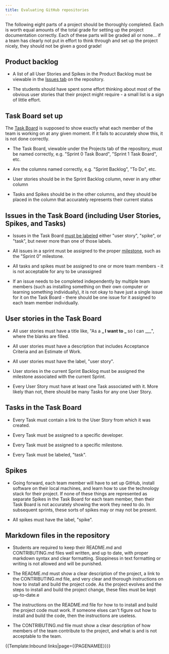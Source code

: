 ```yaml
---
title: Evaluating GitHub repositories
---
```


The following eight parts of a project should be thoroughly completed. Each is worth equal amounts of the total grade for setting up the project documentation correctly. Each of these parts will be graded all or none... if a team has clearly not put in effort to think through and set up the project nicely, they should not be given a good grade!

## Product backlog

- A list of all User Stories and Spikes in the Product Backlog must be viewable in the [Issues tab](../github-issues/) on the repository.

- The students should have spent some effort thinking about most of the obvious user stories that their project might require - a small list is a sign of little effort.

## Task Board set up

The [Task Board](../github-task-boards/) is supposed to show exactly what each member of the team is working on at any given moment. If it fails to accurately show this, it is not done correctly.

- The Task Board, viewable under the Projects tab of the repository, must be named correctly, e.g. "Sprint 0 Task Board", "Sprint 1 Task Board", etc.

- Are the columns named correctly, e.g. "Sprint Backlog", "To Do", etc.

- User stories should be in the Sprint Backlog column, never in any other column

- Tasks and Spikes should be in the other columns, and they should be placed in the column that accurately represents their current status

## Issues in the Task Board (including User Stories, Spikes, and Tasks)

- Issues in the Task Board [must be labeled](../github-labels/) either "user story", "spike", or "task", but never more than one of those labels.

- All issues in a sprint must be assigned to the proper [milestone](../github-milestones/), such as the "Sprint 0" milestone.

- All tasks and spikes must be assigned to one or more team members - it is not acceptable for any to be unassigned

- If an issue needs to be completed independently by multiple team members (such as installing something on their own computer or learning something individually), it is not okay to have just a single issue for it on the Task Board - there should be one issue for it assigned to each team member individually.

## User stories in the Task Board

- All user stories must have a title like, "As a **_ I want to _** so I can \_\_\_", where the blanks are filled.

- All user stories must have a description that includes Acceptance Criteria and an Estimate of Work.

- All user stories must have the label, "user story".

- User stories in the current Sprint Backlog must be assigned the milestone associated with the current Sprint.

- Every User Story must have at least one Task associated with it. More likely than not, there should be many Tasks for any one User Story.

## Tasks in the Task Board

- Every Task must contain a link to the User Story from which it was created.

- Every Task must be assigned to a specific developer.

- Every Task must be assigned to a specific milestone.

- Every Task must be labeled, "task".

## Spikes

- Going forward, each team member will have to set up GitHub, install software on their local machines, and learn how to use the technology stack for their project. If none of these things are represented as separate Spikes in the Task Board for each team member, then their Task Board is not accurately showing the work they need to do. In subsequent sprints, these sorts of spikes may or may not be present.

- All spikes must have the label, "spike".

## Markdown files in the repository

- Students are required to keep their README.md and CONTRIBUTING.md files well written, and up to date, with proper markdown syntax and clear formatting. Sloppiness in text formatting or writing is not allowed and will be punished.

- The README.md must show a clear description of the project, a link to the CONTRIBUTING.md file, and very clear and thorough instructions on how to install and build the project code. As the project evolves and the steps to install and build the project change, these files must be kept up-to-date.e

- The instructions on the README.md file for how to to install and build the project code must work. If someone elses can't figure out how to install and build the code, then the instructions are useless.

- The CONTRIBUTING.md file must show a clear description of how members of the team contribute to the project, and what is and is not acceptable to the team.

{{Template:Inbound links|page={{PAGENAMEE}}}}
